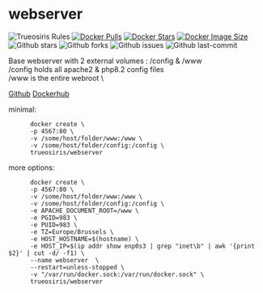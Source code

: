 # webserver

![Trueosiris Rules](https://img.shields.io/badge/trueosiris-rules-f08060)
[![Docker Pulls](https://badgen.net/docker/pulls/trueosiris/webserver?icon=docker&label=pulls)](https://hub.docker.com/r/trueosiris/webserver/)
[![Docker Stars](https://badgen.net/docker/stars/trueosiris/webserver?icon=docker&label=stars)](https://hub.docker.com/r/trueosiris/webserver/)
[![Docker Image Size](https://badgen.net/docker/size/trueosiris/webserver?icon=docker&label=image%20size)](https://hub.docker.com/r/trueosiris/webserver/)
![Github stars](https://badgen.net/github/stars/trueosiris/docker-webserver?icon=github&label=stars)
![Github forks](https://badgen.net/github/forks/trueosiris/docker-webserver?icon=github&label=forks)
![Github issues](https://img.shields.io/github/issues/TrueOsiris/docker-webserver)
![Github last-commit](https://img.shields.io/github/last-commit/TrueOsiris/docker-webserver)



Base webserver with 2 external volumes : /config & /www \
/config holds all apache2 & php8.2 config files \
/www is the entire webroot \

[Github](https://github.com/TrueOsiris/docker-webserver) [Dockerhub](https://hub.docker.com/repository/docker/trueosiris/webserver)

minimal:
```
      docker create \
      -p 4567:80 \
      -v /some/host/folder/www:/www \
      -v /some/host/folder/config:/config \
      trueosiris/webserver
```
more options:
```
      docker create \
      -p 4567:80 \
      -v /some/host/folder/www:/www \
      -v /some/host/folder/config:/config \
      -e APACHE_DOCUMENT_ROOT=/www \
      -e PGID=983 \
      -e PUID=983 \
      -e TZ=Europe/Brussels \
      -e HOST_HOSTNAME=$(hostname) \
      -e HOST_IP=$(ip addr show enp0s3 | grep "inet\b" | awk '{print $2}' | cut -d/ -f1) \
      --name webserver  \
      --restart=unless-stopped \
      -v "/var/run/docker.sock:/var/run/docker.sock" \
      trueosiris/webserver
```
